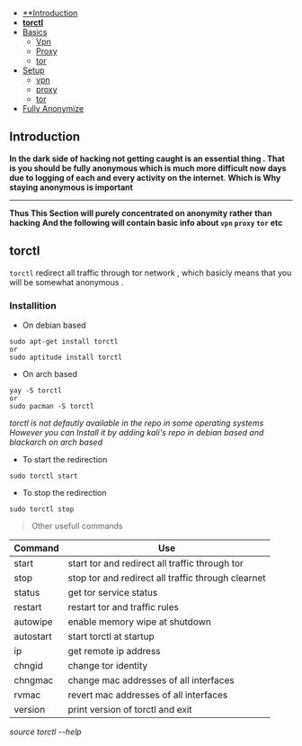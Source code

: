 
- [**Introduction](introduction)
- [**torctl**](torctl)
- [Basics]()
    - [Vpn]()
    - [Proxy]()
    - [tor]()
- [Setup]()
    - [vpn]()
    - [proxy]()
    - [tor]()
- [Fully Anonymize]()
## **Introduction**
**In the dark side of hacking not getting caught is an essential thing . That is you should be fully anonymous which is much more difficult now days due to logging of each and every activity on the internet**. **Which is Why staying anonymous is important**

--- 
**Thus This Section will purely concentrated on anonymity rather than hacking**
**And the following will contain basic info about `vpn` `proxy` `tor` etc**

## **torctl** 
`torctl` redirect all traffic through tor network , which basicly means that you will be somewhat anonymous .


### Installition

- On debian based
```
sudo apt-get install torctl
or
sudo aptitude install torctl
```
- On arch based 

```
yay -S torctl
or
sudo pacman -S torctl
```
*torctl is not defautly available in the repo in some operating systems* *However you can Install it by adding kali's repo in debian based and blackarch on arch based*


- To start the redirection
```
sudo torctl start
```
- To stop the redirection
```
sudo torctl stop
```

> Other usefull commands

|Command|Use|
|----------|---------|
|start      | start tor and redirect all traffic through tor|
|stop       | stop tor and redirect all traffic through clearnet |
|status     | get tor service status|
|restart    | restart tor and traffic rules|
|autowipe    | enable memory wipe at shutdown|
|autostart   | start torctl at startup|
|ip          | get remote ip address|
|chngid      | change tor identity|
|chngmac     | change mac addresses of all interfaces|
|rvmac       | revert mac addresses of all interfaces|
|version     | print version of torctl and exit|
*source torctl --help*

